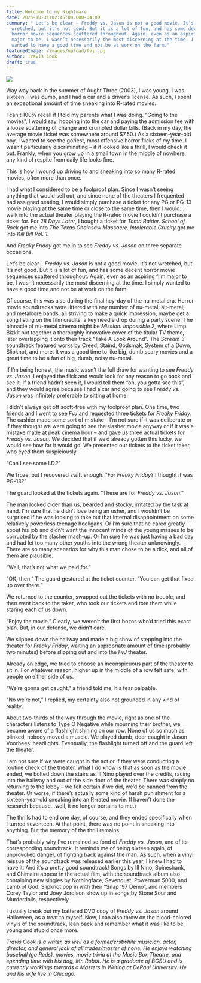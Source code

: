 ```yaml
---
title: Welcome to my Nightmare
date: 2025-10-31T02:45:00.000-04:00
summary: " Let’s be clear – Freddy vs. Jason is not a good movie. It’s not
  wretched, but it’s not good. But it is a lot of fun, and has some decent
  horror movie sequences scattered throughout. Again, even as an aspiring film
  major to be, I wasn’t necessarily the most discerning at the time. I simply
  wanted to have a good time and not be at work on the farm."
featuredImage: /images/upload/fvj.jpg
author: Travis Cook
draft: true
---
```

![](/images/upload/fvj.jpg)

Way way back in the summer of Aught Three (2003), I was young, I was sixteen, I was dumb, and I had a car and a driver’s license. As such, I spent an exceptional amount of time sneaking into R-rated movies.

I can’t 100% recall if I told my parents what I was doing. “Going to the movies”, I would say, hopping into the car and paying the admission fee with a loose scattering of change and crumpled dollar bills. (Back in my day, the average movie ticket was somewhere around $7.50.) As a sixteen-year-old boy, I wanted to see the goriest, most offensive horror flicks of my time. I wasn’t particularly discriminating – if it looked like a thrill, I would check it out. Frankly, when you grow up in a small town in the middle of nowhere, any kind of respite from daily life looks fine.

This is how I wound up driving to and sneaking into so many R-rated movies, often more than once.

I had what I considered to be a foolproof plan. Since I wasn’t seeing anything that would sell out, and since none of the theaters I frequented had assigned seating, I would simply purchase a ticket for any PG or PG-13 movie playing at the same time or close to the same time, then I would…walk into the actual theater playing the R-rated movie I couldn’t purchase a ticket for. For *28 Days Later*, I bought a ticket for *Tomb Raider. School of Rock* got me into *The Texas Chainsaw Massacre. Intolerable Cruelty* got me into *Kill Bill Vol. 1.*

And *Freaky Friday* got me in to see *Freddy vs. Jason* on three separate occasions.

Let’s be clear – *Freddy vs. Jason* is not a good movie. It’s not wretched, but it’s not good. But it is a lot of fun, and has some decent horror movie sequences scattered throughout. Again, even as an aspiring film major to be, I wasn’t necessarily the most discerning at the time. I simply wanted to have a good time and not be at work on the farm.

Of course, this was also during the final hey-day of the nu-metal era. Horror movie soundtracks were littered with any number of nu-metal, alt-metal, and metalcore bands, all striving to make a quick impression, maybe get a song listing on the film credits, a key needle drop during a party scene. The pinnacle of nu-metal cinema might be *Mission: Impossible 2*, where Limp Bizkit put together a thoroughly innovative cover of the titular TV theme, later overlapping it onto their track “Take A Look Around”. The *Scream 3* soundtrack featured works by Creed, Staind, Godsmak, System of a Down, Slipknot, and more. It was a good time to like big, dumb scary movies and a great time to be a fan of big, dumb, noisy nu-metal.

If I’m being honest, the music wasn’t the full draw for wanting to see *Freddy vs. Jason*. I enjoyed the flick and would look for any reason to go back and see it. If a friend hadn’t seen it, I would tell them “oh, you gotta see this”, and they would agree because I had a car and going to see *Freddy vs. Jason* was infinitely preferable to sitting at home.

I didn’t always get off scott-free with my foolproof plan. One time, two friends and I went to see *FvJ* and requested three tickets for *Freaky Friday*. The cashier made some sort of mistake – I’m not sure if it was deliberate or if they thought we were going to see the slasher movie anyway or if it was a mistake made at peak cinema hour – and gave us three actual tickets for *Freddy vs. Jason*. We decided that if we’d already gotten this lucky, we would see how far it would go. We presented our tickets to the ticket taker, who eyed them suspiciously.

“Can I see some I.D.?”

We froze, but I recovered swift enough. “For *Freaky Friday*? I thought it was PG-13?”

The guard looked at the tickets again. “These are for *Freddy vs. Jason*.” 

The man looked older than us, bearded and stocky, irritated by the task at hand. I’m sure that he didn’t love being an usher, and I wouldn’t be surprised if he was looking to take out that internal disappointment on some relatively powerless teenage hooligans. Or I’m sure that he cared greatly about his job and didn’t want the innocent minds of the young masses to be corrupted by the slasher mash-up. Or I’m sure he was just having a bad day and had let too many other youths into the wrong theater unknowingly. There are so many scenarios for why this man chose to be a dick, and all of them are plausible.

“Well, that’s not what we paid for.”

“OK, then.” The guard gestured at the ticket counter. “You can get that fixed up over there.”

We returned to the counter, swapped out the tickets with no trouble, and then went back to the taker, who took our tickets and tore them while staring each of us down. 

“Enjoy the movie.” Clearly, we weren’t the first bozos who’d tried this exact plan. But, in our defense, we didn’t care.

We slipped down the hallway and made a big show of stepping into the theater for *Freaky Friday*, waiting an appropriate amount of time (probably two minutes) before slipping out and into the *FvJ* theater. 

Already on edge, we tried to choose an inconspicuous part of the theater to sit in. For whatever reason, higher up in the middle of a row felt safe, with people on either side of us. 

“We’re gonna get caught,” a friend told me, his fear palpable.

“No we’re not,” I replied, my certainty also not grounded in any kind of reality.

About two-thirds of the way through the movie, right as one of the characters listens to Type O Negative while mourning their brother, we became aware of a flashlight shining on our row. None of us so much as blinked, nobody moved a muscle. We played dumb, deer caught in Jason Voorhees’ headlights. Eventually, the flashlight turned off and the guard left the theater.

I am not sure if we were caught in the act or if they were conducting a routine check of the theater. What I *do* know is that as soon as the movie ended, we bolted down the stairs as Ill Nino played over the credits, racing into the hallway and out of the side door of the theater. There was simply no returning to the lobby – we felt certain if we did, we’d be banned from the theater. Or worse, if there’s actually some kind of harsh punishment for a sixteen-year-old sneaking into an R-rated movie. (I haven’t done the research because…well, it no longer pertains to me.)

The thrills had to end one day, of course, and they ended specifically when I turned seventeen. At that point, there was no point in sneaking into anything. But the memory of the thrill remains.

That’s probably why I’ve remained so fond of *Freddy vs. Jason*, and of its corresponding soundtrack. It reminds me of being sixteen again, of unprovoked danger, of fighting back against the man. As such, when a vinyl reissue of the soundtrack was released earlier this year, I knew I had to have it. And it’s a pretty good soundtrack! Songs by Ill Nino, Spineshank, and Chimaira appear in the actual film, with the soundtrack album also containing new singles by Nothingface, Sevendust, Powerman 5000, and Lamb of God. Slipknot pop in with their “Snap ’97 Demo”, and members Corey Taylor and Joey Jordison show up in songs by Stone Sour and Murderdolls, respectively. 

I usually break out my battered DVD copy of *Freddy vs. Jason* around Halloween, as a treat to myself. Now, I can also throw on the blood-colored vinyls of the soundtrack, lean back and remember what it was like to be young and stupid once more.

*Travis Cook is a writer, as well as a former/erstwhile musician, actor, director, and general jack of all trades/master of none. He enjoys watching baseball (go Reds), movies, movie trivia at the Music Box Theatre, and spending time with his dog, Mr. Robot. He is a graduate of BGSU and is currently workings towards a Masters in Writing at DePaul University. He and his wife live in Chicago.*
